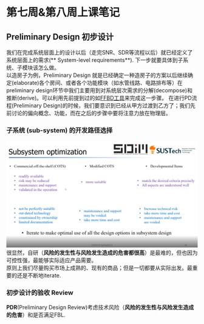 # 第七周&第八周上课笔记
<!--StudyNote使用md写成，实际展示效果依据不同渲染器而定-->

## Preliminary Design 初步设计

我们在完成系统层面上的设计以后（走完SNR、SDR等流程以后）就已经定义了系统层面上的需求(** System-level requirements**). 下一步就要具体到子系统、子模块该怎么做。  
以造房子为例，Preliminary Design 就是已经确定一种造房子的方案以后继续确定(elaborate)各个房间、或者各个功能模块（如水管线路、电路排布等）在preliminary design环节中我们主要用到对系统层次需求的分解(decompose)和推断(derive)。可以利用先前提到过的如[FFBD工具](https://youtu.be/Ii1MI68MKDs)来完成这一步骤。
在进行PD流程(Preliminary Design)的时候，我们要意识到已经从甲方过渡到乙方了；我们先前讨论的偏向概念、功能，而在之后的步骤中要将注意力放在物理层。

### 子系统 (sub-system) 的开发路径选择
![](source\img\子系统的三种实现路径-商用购买、商用适配、自研.png)很显然，自研（**风险的发生性与风险发生造成的危害都很高**）是最难的，但也因为可控性强，最能够实际适应产品需要。  
原则上我们尽量购买市场上成熟的、现有的商品；但是一切都要从实际出发。最重要的还是不断地iterate.

### 初步设计的验收 Review
**PDR**(Preliminary Design Review)考虑技术风险（**风险的发生性与风险发生造成的危害**）和是否满足FBL.



